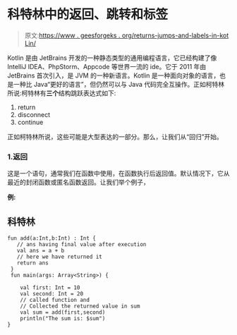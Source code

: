 # 科特林中的返回、跳转和标签

> 原文:[https://www . geesforgeks . org/returns-jumps-and-labels-in-kot Lin/](https://www.geeksforgeeks.org/returns-jumps-and-labels-in-kotlin/)

Kotlin 是由 JetBrains 开发的一种静态类型的通用编程语言，它已经构建了像 IntelliJ IDEA、PhpStorm、Appcode 等世界一流的 ide。它于 2011 年由 JetBrains 首次引入，是 JVM 的一种新语言。Kotlin 是一种面向对象的语言，也是一种比 Java“更好的语言”，但仍然可以与 Java 代码完全互操作。正如柯特林所说:柯特林有**三个**结构跳跃表达式如下:

1.  return
2.  disconnect
3.  continue

正如柯特林所说，这些可能是大型表达的一部分。那么，让我们从“回归”开始。

### 1.返回

这是一个语句，通常我们在函数中使用，在函数执行后返回值。默认情况下，它从最近的封闭函数或匿名函数返回。让我们举个例子，

**例:**

## 科特林

```
fun add(a:Int,b:Int) : Int {
   // ans having final value after execution
   val ans = a + b 
   // here we have returned it
   return ans 
 }
 fun main(args: Array<String>) {

    val first: Int = 10
    val second: Int = 20
    // called function and 
    // Collected the returned value in sum
    val sum = add(first,second)
    println("The sum is: $sum")
}
```